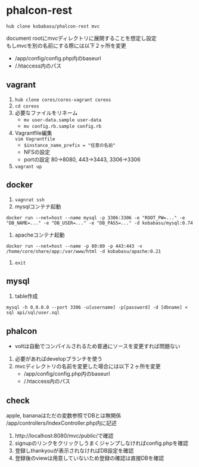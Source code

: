 # phalcon-rest

```
hub clone kobabasu/phalcon-rest mvc
```

document rootにmvcディレクトリに展開することを想定し設定  
もしmvcを別の名前にする際には以下２ヶ所を変更
* /app/config/config.php内のbaseurl
* /.htaccess内のパス

## vagrant
1. `hub clone cores/cores-vagrant coreos`
1. `cd coreos`
1. 必要なファイルをリネーム  
   * `mv user-data.sample user-data`
   * `mv config.rb.sample config.rb`
1. Vagrantfile編集  
   `vim Vagrantfile`
   * `$instance_name_prefix = "任意の名前"`
   * NFSの設定
   * portの設定 80->8080, 443->3443, 3306->3306
1. `vagrant up`

## docker
1. `vagnrat ssh`
1. mysqlコンテナ起動
```
docker run --net=host --name mysql -p 3306:3306 -e "ROOT_PW=..." -e "DB_NAME=..." -e "DB_USER=..." -e "DB_PASS=..." -d kobabasu/mysql:0.74
```
1. apacheコンテナ起動
```
docker run --net=host --name -p 80:80 -p 443:443 -v /home/core/share/app:/var/www/html -d kobabasu/apache:0.21
```
1. `exit`

## mysql
1. table作成
```
mysql -h 0.0.0.0 --port 3306 -u[username] -p[password] -d [dbname] < sql api/sql/user.sql
```

## phalcon
* voltは自動でコンパイルされるため普通にソースを変更すれば問題ない

1. 必要があればdevelopブランチを使う  
1. mvcディレクトリの名前を変更した場合には以下２ヶ所を変更
   * /app/config/config.php内のbaseurl
   * /.htaccess内のパス

## check
apple, bananaはただの変数参照でDBとは無関係  
/app/controllers/IndexController.php内に記述

1. http://localhost:8080/mvc/public/で確認
1. signupのリンクをクリックしうまくジャンプしなければconfig.phpを確認
1. 登録しthankyouが表示されなければDB設定を確認
1. 登録後のviewは用意していないため登録の確認は直接DBを確認
